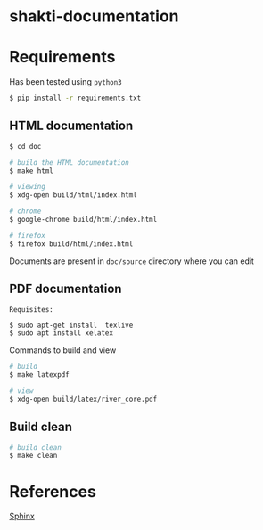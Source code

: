 # shakti-documentation

# Requirements
Has been tested using ``python3``
```sh
$ pip install -r requirements.txt
```

## HTML documentation

```sh
$ cd doc

# build the HTML documentation
$ make html

# viewing
$ xdg-open build/html/index.html

# chrome
$ google-chrome build/html/index.html

# firefox
$ firefox build/html/index.html

```
Documents are present in ``doc/source`` directory where you can edit

## PDF documentation

``Requisites:``
```sh
$ sudo apt-get install  texlive
$ sudo apt install xelatex
```
Commands to build and view
```sh
# build 
$ make latexpdf

# view
$ xdg-open build/latex/river_core.pdf
```
## Build clean

```sh
# build clean
$ make clean
```

# References
[Sphinx](http://www.sphinx-doc.org/en/master/)
